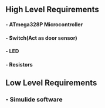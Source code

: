## High Level Requirements

#### - ATmega328P Microcontroller
#### - Switch(Act as door sensor)
#### - LED
#### - Resistors

## Low Level Requirements

### - Simulide software
